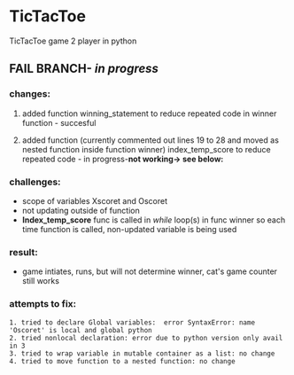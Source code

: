 # TicTacToe
TicTacToe game 2 player in python

## FAIL BRANCH- _in progress_
### changes:
1. added function winning_statement to reduce repeated code in winner function - succesful

2. added function (currently commented out lines 19 to 28 and moved as nested function inside function winner) index_temp_score to reduce repeated code - in progress-**not working-> see below:**
  ### challenges:
  * scope of variables Xscoret and Oscoret
  * not updating outside of function
  * **Index_temp_score** func is called in _while_ loop(s) in func winner so each time function is called, 
        non-updated variable is being used
  ### result: 
   * game intiates, runs, but will not determine winner, cat's game counter still works
  ### attempts to fix:
	1. tried to declare Global variables:  error SyntaxError: name 'Oscoret' is local and global python
	2. tried nonlocal declaration: error due to python version only avail in 3
	3. tried to wrap variable in mutable container as a list: no change
	4. tried to move function to a nested function: no change

